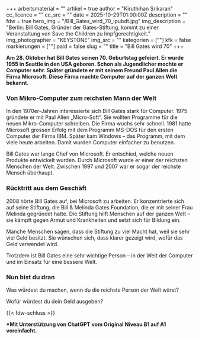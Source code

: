+++
arbeitsmaterial = ""
artikel = true
author = "Kiruthihan Srikaran"
cc_licence = ""
cc_src = ""
date = 2025-10-29T01:00:00Z
description = ""
fdw = true
hero_img = "/Bill_Gates_wird_70_ipubdt.jpg"
img_description = "Berlin: Bill Gates, Gründer der Gates-Stiftung, kommt zu einer Veranstaltung von Save the Children zu Impfgerechtigkeit."
img_photographer = "KEYSTONE"
img_src = ""
kategorien = [""]
kfk = false
markierungen = [""]
paid = false
slug = ""
title = "Bill Gates wird 70"
+++

**Am 28. Oktober hat Bill Gates seinen 70. Geburtstag gefeiert. Er wurde 1955 in Seattle in den USA geboren. Schon als Jugendlicher mochte er Computer sehr. Später gründete er mit seinem Freund Paul Allen die Firma Microsoft. Diese Firma machte Computer auf der ganzen Welt bekannt.**

### Von Mikro-Computer zum reichsten Mann der Welt

In den 1970er-Jahren interessierte sich Bill Gates stark für Computer. 1975 gründete er mit Paul Allen „Micro-Soft“. Sie wollten Programme für die neuen Mikro-Computer schreiben. Die Firma wuchs sehr schnell. 1981 hatte Microsoft grossen Erfolg mit dem Programm MS-DOS für den ersten Computer der Firma IBM. Später kam Windows – das Programm, mit dem viele heute arbeiten. Damit wurden Computer einfacher zu benutzen.

Bill Gates war lange Chef von Microsoft. Er entschied, welche neuen Produkte entwickelt wurden. Durch Microsoft wurde er einer der reichsten Menschen der Welt. Zwischen 1997 und 2007 war er sogar der reichste Mensch überhaupt.

### Rücktritt aus dem Geschäft

2008 hörte Bill Gates auf, bei Microsoft zu arbeiten. Er konzentrierte sich auf seine Stiftung, die Bill & Melinda Gates Foundation, die er mit seiner Frau Melinda gegründet hatte. Die Stiftung hilft Menschen auf der ganzen Welt – sie kämpft gegen Armut und Krankheiten und setzt sich für Bildung ein.

Manche Menschen sagen, dass die Stiftung zu viel Macht hat, weil sie sehr viel Geld besitzt. Sie wünschen sich, dass klarer gezeigt wird, wofür das Geld verwendet wird.

Trotzdem ist Bill Gates eine sehr wichtige Person – in der Welt der Computer und im Einsatz für eine bessere Welt.

### Nun bist du dran

Was würdest du machen, wenn du die reichste Person der Welt wärst?

Wofür würdest du dein Geld ausgeben?


{{< fdw-schluss >}}

**\*Mit Unterstützung von ChatGPT vom Original Niveau B1 auf A1 vereinfacht.**